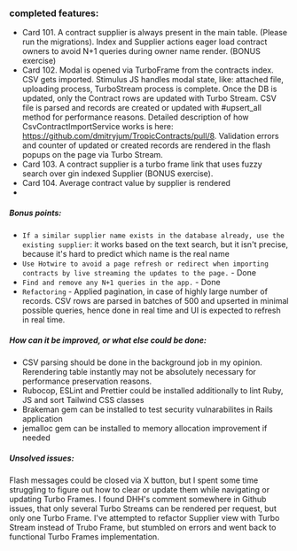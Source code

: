 ### completed features:
- Card 101. A contract supplier is always present in the main table. (Please run the migrations).
Index and Supplier actions eager load contract owners to avoid N+1 queries during owner name render. (BONUS exercise)
- Card 102. Modal is opened via TurboFrame from the contracts index. CSV gets imported. Stimulus JS handles modal state, like: attached file, uploading process, TurboStream process is complete. Once the DB is updated, only the Contract rows are updated with Turbo Stream. CSV file is parsed and records are created or updated with #upsert_all method for performance reasons. Detailed description of how CsvContractImportService works is here: https://github.com/dmitryjum/TropicContracts/pull/8. Validation errors and counter of updated or created records are rendered in the flash popups on the page via Turbo Stream.
- Card 103. A contract supplier is a turbo frame link that uses fuzzy search over gin indexed Supplier (BONUS exercise).
- Card 104. Average contract value by supplier is rendered
- 
##### Bonus points:
- `If a similar supplier name exists in the database already, use the existing supplier`: it works based on the text search, but it isn't precise, because it's hard to predict which name is the real name
- `Use Hotwire to avoid a page refresh or redirect when importing contracts by live streaming the updates to the page.` - Done
- `Find and remove any N+1 queries in the app.` - Done
- `Refactoring` - Applied pagination, in case of highly large number of records. CSV rows are parsed in batches of 500 and upserted in minimal possible queries, hence done in real time and UI is expected to refresh in real time.
##### How can it be improved, or what else could be done:
- CSV parsing should be done in the background job in my opinion. Rerendering table instantly may not be absolutely necessary for performance preservation reasons.
- Rubocop, ESLint and Prettier could be installed additionally to lint Ruby, JS and sort Tailwind CSS classes
- Brakeman gem can be installed to test security vulnarabilites in Rails application
- jemalloc gem can be installed to memory allocation improvement if needed
##### Unsolved issues:
Flash messages could be closed via X button, but I spent some time struggling to figure out how to clear or update them while navigating or updating Turbo Frames. I found DHH's comment somewhere in Github issues, that only several Turbo Streams can be rendered per request, but only one Turbo Frame. I've attempted to refactor Supplier view with Turbo Stream instead of Trubo Frame, but stumbled on errors and went back to functional Turbo Frames implementation.